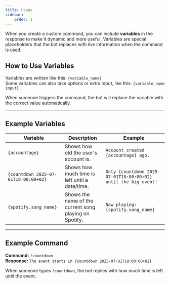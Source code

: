 ```yaml
---
title: Usage
sidebar:
    order: 1
---
```


When you create a custom command, you can include **variables** in the response to make it dynamic and more useful. Variables are special placeholders that the bot replaces with live information when the command is used.

## How to Use Variables

Variables are written like this: `{variable_name}`  
Some variables can also take options or extra input, like this: `{variable_name input}`

When someone triggers the command, the bot will replace the variable with the correct value automatically.

---

## Example Variables

| Variable                             | Description                                            | Example                                                        |
| ------------------------------------ | ------------------------------------------------------ | -------------------------------------------------------------- |
| `{accountage}`                       | Shows how old the user's account is.                   | `Account created {accountage} ago.`                            |
| `{countdown 2025-07-01T18:00:00+02}` | Shows how much time is left until a date/time.         | `Only {countdown 2025-07-01T18:00:00+02} until the big event!` |
| `{spotify.song_name}`                | Shows the name of the current song playing on Spotify. | `Now playing: {spotify.song_name}`                             |


---

## Example Command

**Command:** `!countdown`  
**Response:** `The event starts in {countdown 2025-07-01T18:00:00+02}`  

When someone types `!countdown`, the bot replies with how much time is left until the event.